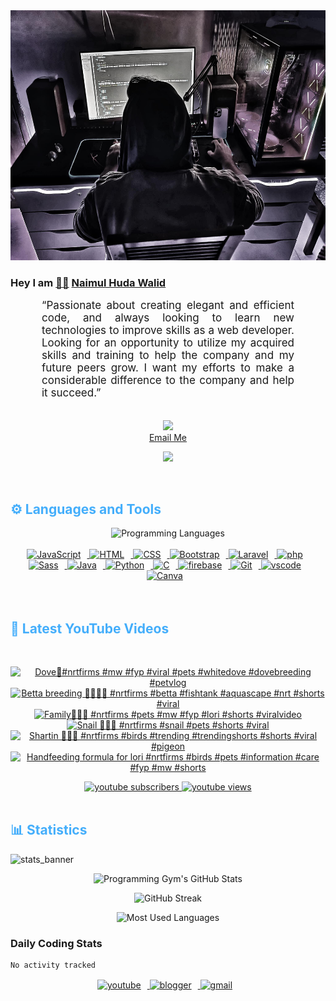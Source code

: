 <!-- ![github_cover_banner](https://www.digitalsolutionservices.com/img/services/web%20development.gif)-->

<div align="center" style="display:block;">
    <img height="400px" width="100%" alt="github cover banner" src="https://raw.githubusercontent.com/NaimulHudaWalid/NaimulHudaWalid/main/272276268_3114779035434264_920860974401480824_n.jpg"/> 
</div>

### Hey I am [👨🏻‍][facebook] [Naimul Huda Walid][youtube]



<p align:"center" style="text-align: justify; margin: 0 50px; font-size: 17px;" >
   “Passionate about creating elegant and efficient code, and always looking to learn new technologies to improve skills as a web developer. Looking for an opportunity to utilize my acquired skills and training to help the company and my future peers grow. I want my efforts to make a considerable difference to the company and help it succeed.”
<br>
<br>
<div align="center">

![](https://visitor-badge.glitch.me/badge?page_id=NaimulHudaWalid)
    <br />
[Email Me](mailto:dev.naimulhuda@gmail.com)
</div>
</p>
<!-- Typing SVG by DenverCoder1 - https://github.com/DenverCoder1/readme-typing-svg -->
<p align="center">
<!--   <a href="https://github.com/DenverCoder1/readme-typing-svg"> -->
    <img src="https://readme-typing-svg.herokuapp.com?color=E22FE4&width=380&height=45&lines=Open-Source+Enthusiast;Learning+In+Public;Empowering+Others;Nice+To+Meet+You+...&center=true"></a>

</p>
<br>
<!-- Languages and Tools -->

<h2 style="color: #44AEFB">⚙️ Languages and Tools</h2>
<div align="center" style="display:block;">
    <img width="100px" alt="Programming Languages" src="https://user-images.githubusercontent.com/78341798/194531121-47b0119a-ce00-439d-b586-125f86acb098.png"/> 
</div>
<br>   
<!-- Icons Resources -->
<!-- https://devicon.dev/ -->
<!-- https://cdn.jsdelivr.net/npm/simple-icons@v3/icons/ -->
<div align="center">
  <a href="https://developer.mozilla.org/en-US/docs/Web/JavaScript" target="_blank" rel="noreferrer">
      <img  alt="JavaScript" height="50px" style="padding-right:10px;" src="https://cdn.jsdelivr.net/gh/devicons/devicon/icons/javascript/javascript-plain.svg"/>
  </a>
  
 
  <a href="https://developer.mozilla.org/en-US/docs/Web/HTML" target="_blank" rel="noreferrer">
      <img  alt="HTML" height="50px" style="padding-right:10px;" src="https://cdn.jsdelivr.net/gh/devicons/devicon/icons/html5/html5-original.svg"/>
  </a>
  <a href="https://developer.mozilla.org/en-US/docs/Web/CSS" target="_blank" rel="noreferrer">
      <img  alt="CSS" height="50px" style="padding-right:10px;" src="https://cdn.jsdelivr.net/gh/devicons/devicon/icons/css3/css3-original.svg"/>
  </a>
  <a href="https://getbootstrap.com/" target="_blank" rel="noreferrer">
      <img  alt="Bootstrap" height="50px" style="padding-right:10px;" src="https://cdn.jsdelivr.net/gh/devicons/devicon/icons/bootstrap/bootstrap-original.svg"/>
  </a> 
  <a href="https://laravel.com/" target="_blank" rel="noreferrer">
      <img  alt="Laravel" height="50px" style="padding-right:10px;" src="https://cdn.jsdelivr.net/gh/devicons/devicon/icons/laravel/laravel-plain.svg"/>
  </a>
  <a href="https://www.php.net/" target="_blank" rel="noreferrer">
      <img  alt="php" height="50px" style="padding-right:10px;" src="https://cdn.jsdelivr.net/gh/devicons/devicon/icons/php/php-original.svg"/>
  </a>
  <a href="https://sass-lang.com/" target="_blank" rel="noreferrer">
      <img  alt="Sass" height="50px" style="padding-right:10px;" src="https://cdn.jsdelivr.net/gh/devicons/devicon/icons/sass/sass-original.svg"/>
  </a>
  <a href="https://www.java.com/en/" target="_blank" rel="noreferrer">
      <img  alt="Java" height="50px" style="padding-right:10px;" src="https://cdn.jsdelivr.net/gh/devicons/devicon/icons/java/java-original.svg"/>
  </a>    
  <a href="https://www.python.org/" target="_blank" rel="noreferrer">
      <img  alt="Python" height="50px" style="padding-right:10px;" src="https://cdn.jsdelivr.net/gh/devicons/devicon/icons/python/python-original.svg"/>
  </a>
  <a href="https://www.cprogramming.com/" target="_blank" rel="noreferrer">
      <img  alt="C" height="50px" style="padding-right:10px;" src="https://cdn.jsdelivr.net/gh/devicons/devicon/icons/c/c-original.svg"/>
  </a>
  
  <a href="https://firebase.google.com/" target="_blank" rel="noreferrer">
      <img  alt="firebase" height="50px" style="padding-right:10px;" src="https://cdn.jsdelivr.net/gh/devicons/devicon/icons/firebase/firebase-plain.svg"/>
  </a>
 
  <a href="https://git-scm.com/" target="_blank" rel="noreferrer">
      <img  alt="Git" height="50px" style="padding-right:10px;" src="https://cdn.jsdelivr.net/gh/devicons/devicon/icons/git/git-original.svg"/>
  </a>
  
  <a href="https://code.visualstudio.com/" target="_blank" rel="noreferrer">
      <img  alt="vscode" height="50px" style="padding-right:10px;"src="https://cdn.jsdelivr.net/gh/devicons/devicon/icons/vscode/vscode-original.svg"/>
  </a>
  <a href="https://www.canva.com/" target="_blank" rel="noreferrer">
      <img  alt="Canva" height="50px" style="padding-right:10px;" src="https://cdn.jsdelivr.net/gh/devicons/devicon/icons/canva/canva-original.svg"/> 
  </a>
</div>
<br>
<br>

<!-- Latest YouTube Videos -->

<h2 style="color: #44AEFB">🎦 Latest YouTube Videos</h2>
<br />

<!-- Resource/Reference: https://github.com/DenverCoder1/github-readme-youtube-cards -->
<div class="youtube videos cards" align="center">

<!-- BEGIN YOUTUBE-CARDS -->
[![Dove🖤#nrtfirms #mw #fyp #viral #pets #whitedove #dovebreeding #petvlog](https://ytcards.demolab.com/?id=h1zf6_phdtM&title=Dove%F0%9F%96%A4%23nrtfirms+%23mw+%23fyp+%23viral+%23pets+%23whitedove+%23dovebreeding+%23petvlog&lang=en&timestamp=1723147056&background_color=%230d1117&title_color=%23ffffff&stats_color=%23dedede&max_title_lines=1&width=250&border_radius=5 "Dove🖤#nrtfirms #mw #fyp #viral #pets #whitedove #dovebreeding #petvlog")](https://www.youtube.com/watch?v=h1zf6_phdtM)
[![Betta breeding 🖤💯🇧🇩 #nrtfirms #betta #fishtank #aquascape #nrt #shorts #viral](https://ytcards.demolab.com/?id=LnQ0H4DrApw&title=Betta+breeding+%F0%9F%96%A4%F0%9F%92%AF%F0%9F%87%A7%F0%9F%87%A9+%23nrtfirms+%23betta+%23fishtank+%23aquascape+%23nrt+%23shorts+%23viral&lang=en&timestamp=1722092606&background_color=%230d1117&title_color=%23ffffff&stats_color=%23dedede&max_title_lines=1&width=250&border_radius=5 "Betta breeding 🖤💯🇧🇩 #nrtfirms #betta #fishtank #aquascape #nrt #shorts #viral")](https://www.youtube.com/watch?v=LnQ0H4DrApw)
[![Family🖤🇧🇩 #nrtfirms #pets #mw #fyp #lori #shorts #viralvideo](https://ytcards.demolab.com/?id=pC-RVhAk0ig&title=Family%F0%9F%96%A4%F0%9F%87%A7%F0%9F%87%A9+%23nrtfirms+%23pets+%23mw+%23fyp+%23lori+%23shorts+%23viralvideo&lang=en&timestamp=1722022789&background_color=%230d1117&title_color=%23ffffff&stats_color=%23dedede&max_title_lines=1&width=250&border_radius=5 "Family🖤🇧🇩 #nrtfirms #pets #mw #fyp #lori #shorts #viralvideo")](https://www.youtube.com/watch?v=pC-RVhAk0ig)
[![Snail 🖤🖤🔥 #nrtfirms #snail #pets #shorts #viral](https://ytcards.demolab.com/?id=MIRU3-ZAd3w&title=Snail+%F0%9F%96%A4%F0%9F%96%A4%F0%9F%94%A5+%23nrtfirms+%23snail+%23pets+%23shorts+%23viral&lang=en&timestamp=1721208559&background_color=%230d1117&title_color=%23ffffff&stats_color=%23dedede&max_title_lines=1&width=250&border_radius=5 "Snail 🖤🖤🔥 #nrtfirms #snail #pets #shorts #viral")](https://www.youtube.com/watch?v=MIRU3-ZAd3w)
[![Shartin 💯🔥🖤 #nrtfirms #birds #trending #trendingshorts #shorts #viral #pigeon](https://ytcards.demolab.com/?id=fzacJ_PC74o&title=Shartin+%F0%9F%92%AF%F0%9F%94%A5%F0%9F%96%A4+%23nrtfirms+%23birds+%23trending+%23trendingshorts+%23shorts+%23viral+%23pigeon&lang=en&timestamp=1721001470&background_color=%230d1117&title_color=%23ffffff&stats_color=%23dedede&max_title_lines=1&width=250&border_radius=5 "Shartin 💯🔥🖤 #nrtfirms #birds #trending #trendingshorts #shorts #viral #pigeon")](https://www.youtube.com/watch?v=fzacJ_PC74o)
[![Handfeeding formula for lori #nrtfirms #birds #pets #information #care #fyp #mw #shorts](https://ytcards.demolab.com/?id=iz72Px2EckQ&title=Handfeeding+formula+for+lori+%23nrtfirms+%23birds+%23pets+%23information+%23care+%23fyp+%23mw+%23shorts&lang=en&timestamp=1720985556&background_color=%230d1117&title_color=%23ffffff&stats_color=%23dedede&max_title_lines=1&width=250&border_radius=5 "Handfeeding formula for lori #nrtfirms #birds #pets #information #care #fyp #mw #shorts")](https://www.youtube.com/watch?v=iz72Px2EckQ)
<!-- END YOUTUBE-CARDS -->
</div>

<!-- Begin Youtube Buttons -->
<!-- Resource/Reference:  https://github.com/DenverCoder1/custom-icon-badges -->
<div class="youtube buttons" align="center">
    <a href="https://www.youtube.com/channel/UCa3YaFwzSII0kKg3Nads2dQ"  target="_blank">
        <img alt="youtube subscribers" src="https://img.shields.io/youtube/channel/subscribers/UCa3YaFwzSII0kKg3Nads2dQ?logo=youtube&logoColor=red&style=for-the-badge"/>
    </a> 
    <a href="https://www.youtube.com/channel/UCa3YaFwzSII0kKg3Nads2dQ"  target="_blank">
        <img alt="youtube views" src="https://custom-icon-badges.demolab.com/youtube/channel/views/UCa3YaFwzSII0kKg3Nads2dQ?color=%23E05D44&logo=eye&logoColor=white&style=for-the-badge&labelColor=#555555"/>
    </a> 
</div>
<br>
<!-- End Youtube Buttons -->

<!-- Statistics -->

<h2 style="color: #44AEFB">📊 Statistics</h2>

![stats_banner](https://user-images.githubusercontent.com/78341798/194534778-d662496c-ae00-4e8d-ae9b-b90912054e7f.gif)

<!-- Begin Stats Cards -->
<!-- Resources:  -->
<!-- Github & Languages Stats: https://github.com/naimul15-12090/github-readme-stats --> 
<!-- Streak Stats: https://github.com/denvercoder1/github-readme-streak-stats -->
<!-- Change the value after ?username= to your GitHub username. -->
<div class="stats" align="center">

![Programming Gym's GitHub Stats](https://github-readme-stats.vercel.app/api?username=NaimulHudaWalid&hide=stars&count_private=true&show_icons=true&theme=algolia&border_radius=20)

![GitHub Streak](https://streak-stats.demolab.com?user=NaimulHudaWalid&count_private=true&theme=algolia&border_radius=22)

![Most Used Languages](https://github-readme-stats.vercel.app/api/top-langs/?username=NaimulHudaWalid&langs_count=8&layout=compact&show_icons=true&theme=algolia&border_radius=20)
    
<!-- ![Top Langs](https://github-readme-stats.vercel.app/api/top-langs/?username=naimul15-12090&langs_count=8) -->
<!-- [![Top Langs](https://github-readme-stats.vercel.app/api/top-langs/?username=naimul15-12090&layout=compact)](https://github.com/anuraghazra/github-readme-stats)
 -->
    
</div>
<!--  End Stats Cards -->



### Daily Coding Stats
<!--START_SECTION:waka-->

```txt
No activity tracked
```

<!--END_SECTION:waka-->
<!-- Begin Footer -->
<!-- Icons Resources -->
<!-- https://devicon.dev/ -->
<div class="footer" align="center" style="margin:15px;">
    <a href="https://www.youtube.com/channel/UCa3YaFwzSII0kKg3Nads2dQ" target="_blank">
        <img  style="margin:0 10px 10px 0;" src="https://user-images.githubusercontent.com/78341798/194531650-698ef1b1-9cbd-4b4f-96ef-5a2ec4b5d7e6.svg" alt="youtube" width="40px"/>
    </a>
    <a href="https://www.linkedin.com/in/naimulhudawalid/" target="_blank">
        <img style="margin:0 10px 10px 0;" src="https://user-images.githubusercontent.com/78341798/194531458-b5dfeb1b-bad5-4dfa-909a-2e402262db9a.svg" alt="blogger" width="40px"/>
    </a>
    <a href="mailto:dev.naimulhuda@gmail.com" target="_blank">
        <img style="margin:0 10px 10px 0;" src="https://user-images.githubusercontent.com/78341798/194531383-ddb2b774-5bb9-491c-b601-4a4a7d9792fb.svg" alt="gmail" width="40px"/>
    </a>
</div>
<!-- End Footer -->

[youtube]: https://www.youtube.com/channel/UCa3YaFwzSII0kKg3Nads2dQ
[facebook]: https://www.facebook.com/profile.php?id=100007065945838
